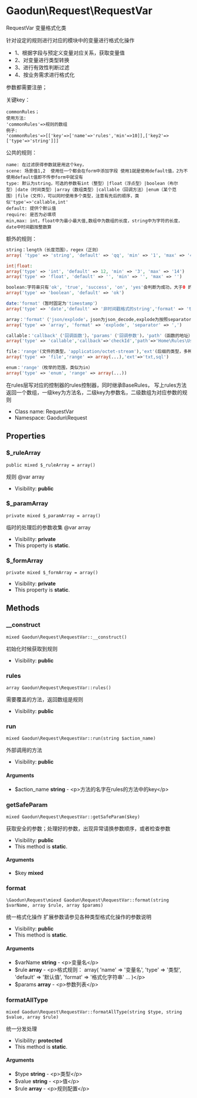 Gaodun\Request\RequestVar
===============

RequestVar 变量格式化类

针对设定的规则进行对应的模块中的变量进行格式化操作

- 1、根据字段与预定义变量对应关系，获取变量值
- 2、对变量进行类型转换
- 3、进行有效性判断过滤
- 4、按业务需求进行格式化

参数都需要注册；

关键key：
```
commonRules；
使用方法:
'commonRules'=>规则的数组
例子:
'commonRules'=>[['key'=>['name'=>'rules','min'=>10]],['key2'=>['type'=>'string']]]
```

公共的规则：
```
name: 在过滤获得参数就是用这个key，
scene: 场景值1,2  使用任一个都会在form中添加字段 使用1就是使用default值，2为不使用default值即不传参form中就没有
type: 默认为string，可选的参数有int（整型）|float（浮点型）|boolean（布尔型）|date（时间类型）|array（数组类型）|callable（回调方法）|enum（某个范围）|file（文件），可以同时使用多个类型，注意有先后的顺序，类似'type'=>'callable,int'
default: 提供个默认值
require: 是否为必填项
min,max: int，float中为最小最大值,数组中为数组的长度，string中为字符的长度，date中时间戳按整数算
```
额外的规则：
```php
string：length（长度范围），regex（正则）
array( 'type' => 'string', 'default' => 'qq', 'min' => '1', 'max' => '4', 'regex' => '/\w+/',length=>'1,10')

int|float:
array('type' => 'int', 'default' => 12, 'min' => '3', 'max' => '14')
array('type' => 'float', 'default' => '', 'min' => '', 'max' => '')

boolean:字符串只有'ok', 'true', 'success', 'on', 'yes'会判断为成功，大于0 的数字为成功，其他情况有值为成功
array('type' => 'boolean', 'default' => 'ok')

date:'format'（暂时固定为'timestamp'）
array('type' => 'date','default' => '非时间戳格式的string','format' => 'timestamp')

array：'format'（'json/explode'，json为json_decode,explode为按照separator或默认‘，’拆分字符串，），'separator' （拆分字符为数组）
array('type' => 'array', 'format' => 'explode', 'separator' => ',')

callable：'callback'（'回调函数'），'params'（'回调参数')，'path'（函数的地址）
array('type' => 'callable','callback'=>'checkId','path'=>'Home\Rules\UserRules','params'=>'123123')

file：'range'(文件的类型，'application/octet-stream'),'ext'(后缀的类型，多种可以是数组或逗号隔开)
array('type' => 'file','range' => array(...),'ext'=>'txt,sql')

enum：'range'（枚举的范围，类似为in）
array('type' => 'enum', 'range' => array(...))
```

在rules层写对应的控制器的rules控制器，同时继承BaseRules，
写上rules方法返回一个数组，一级key为方法名，二级key为参数名，二级数组为对应参数的规则


* Class name: RequestVar
* Namespace: Gaodun\Request





Properties
----------


### $_ruleArray

    public mixed $_ruleArray = array()

规则   @var array



* Visibility: **public**


### $_paramArray

    private mixed $_paramArray = array()

临时的处理后的参数收集  @var array



* Visibility: **private**
* This property is **static**.


### $_formArray

    private mixed $_formArray = array()





* Visibility: **private**
* This property is **static**.


Methods
-------


### __construct

    mixed Gaodun\Request\RequestVar::__construct()

初始化时候获取到规则



* Visibility: **public**




### rules

    array Gaodun\Request\RequestVar::rules()

需要覆盖的方法，返回数组是规则



* Visibility: **public**




### run

    mixed Gaodun\Request\RequestVar::run(string $action_name)

外部调用的方法



* Visibility: **public**


#### Arguments
* $action_name **string** - &lt;p&gt;方法的名字在rules的方法中的key&lt;/p&gt;



### getSafeParam

    mixed Gaodun\Request\RequestVar::getSafeParam($key)

获取安全的参数；处理好的参数，出现异常请换参数顺序，或者检查参数



* Visibility: **public**
* This method is **static**.


#### Arguments
* $key **mixed**



### format

    \Gaodun\Request\miexd Gaodun\Request\RequestVar::format(string $varName, array $rule, array $params)

统一格式化操作
扩展参数请参见各种类型格式化操作的参数说明



* Visibility: **public**
* This method is **static**.


#### Arguments
* $varName **string** - &lt;p&gt;变量名&lt;/p&gt;
* $rule **array** - &lt;p&gt;格式规则：
array(
&#039;name&#039; =&gt; &#039;变量名&#039;,
&#039;type&#039; =&gt; &#039;类型&#039;,
&#039;default&#039; =&gt; &#039;默认值&#039;,
&#039;format&#039; =&gt; &#039;格式化字符串&#039;
...
)&lt;/p&gt;
* $params **array** - &lt;p&gt;参数列表&lt;/p&gt;



### formatAllType

    mixed Gaodun\Request\RequestVar::formatAllType(string $type, string $value, array $rule)

统一分发处理



* Visibility: **protected**
* This method is **static**.


#### Arguments
* $type **string** - &lt;p&gt;类型&lt;/p&gt;
* $value **string** - &lt;p&gt;值&lt;/p&gt;
* $rule **array** - &lt;p&gt;规则配置&lt;/p&gt;


